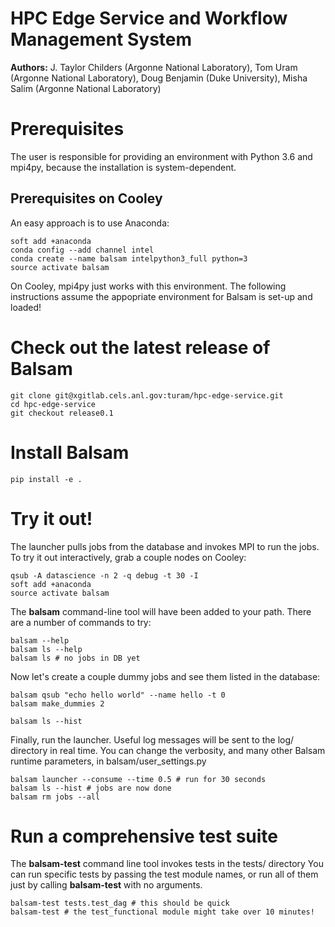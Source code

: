 # HPC Edge Service and Workflow Management System
**Authors:** J. Taylor Childers (Argonne National Laboratory), Tom Uram (Argonne National Laboratory), Doug Benjamin (Duke University), Misha Salim (Argonne National Laboratory)

# Prerequisites
The user is responsible for providing an environment with Python 3.6 and mpi4py, because the installation is
system-dependent. 

## Prerequisites on Cooley
An easy approach is to use Anaconda:
```
soft add +anaconda
conda config --add channel intel
conda create --name balsam intelpython3_full python=3
source activate balsam
```
On Cooley, mpi4py just works with this environment.
The following instructions assume the appopriate environment for Balsam is set-up and loaded!


# Check out the latest release of Balsam
```
git clone git@xgitlab.cels.anl.gov:turam/hpc-edge-service.git
cd hpc-edge-service
git checkout release0.1
```

# Install Balsam
```
pip install -e .
```

# Try it out!
The launcher pulls jobs from the database and invokes MPI to run the jobs.
To try it out interactively, grab a couple nodes on Cooley:
```
qsub -A datascience -n 2 -q debug -t 30 -I
soft add +anaconda
source activate balsam
```

The **balsam** command-line tool will have been added to your path.
There are a number of commands to try:
```
balsam --help
balsam ls --help
balsam ls # no jobs in DB yet
```

Now let's create a couple dummy jobs and see them listed in
the database:
```
balsam qsub "echo hello world" --name hello -t 0
balsam make_dummies 2

balsam ls --hist 
```

Finally, run the launcher. Useful log messages will be sent to the log/ directory in real time.
You can change the verbosity, and many other Balsam runtime parameters, in balsam/user_settings.py

```
balsam launcher --consume --time 0.5 # run for 30 seconds
balsam ls --hist # jobs are now done
balsam rm jobs --all
```

# Run a comprehensive test suite
The **balsam-test** command line tool invokes tests in the tests/ directory
You can run specific tests by passing the test module names, or run all of
them just by calling **balsam-test** with no arguments.
```
balsam-test tests.test_dag # this should be quick
balsam-test # the test_functional module might take over 10 minutes!
